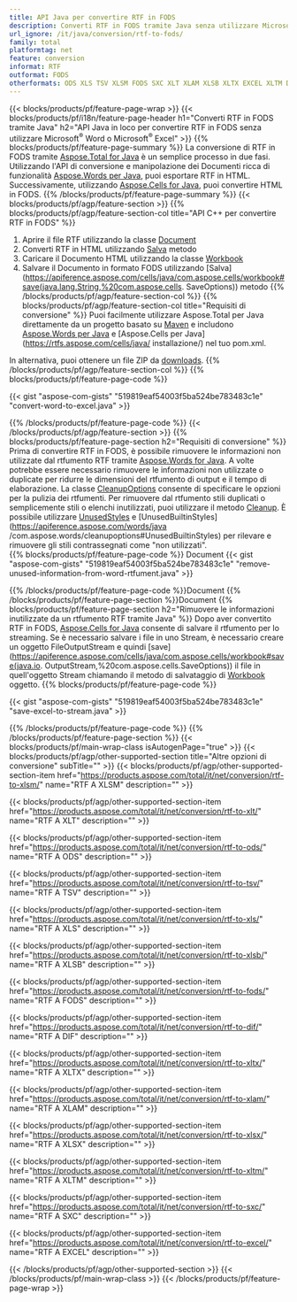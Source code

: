 ```yaml
---
title: API Java per convertire RTF in FODS
description: Converti RTF in FODS tramite Java senza utilizzare Microsoft Word o Microsoft Excel
url_ignore: /it/java/conversion/rtf-to-fods/
family: total
platformtag: net
feature: conversion
informat: RTF
outformat: FODS
otherformats: ODS XLS TSV XLSM FODS SXC XLT XLAM XLSB XLTX EXCEL XLTM DIF XLSX
---
```

{{< blocks/products/pf/feature-page-wrap >}}
{{< blocks/products/pf/i18n/feature-page-header h1="Converti RTF in FODS tramite Java" h2="API Java in loco per convertire RTF in FODS senza utilizzare Microsoft<sup>&reg;</sup> Word o Microsoft<sup>&reg;</sup> Excel" >}}
{{% blocks/products/pf/feature-page-summary %}}
La conversione di RTF in FODS tramite [Aspose.Total for Java](https://products.aspose.com/total/java/) è un semplice processo in due fasi. Utilizzando l'API di conversione e manipolazione dei Documenti ricca di funzionalità [Aspose.Words per Java](https://products.aspose.com/words/java/), puoi esportare RTF in HTML. Successivamente, utilizzando [Aspose.Cells for Java](https://products.aspose.com/cells/java/), puoi convertire HTML in FODS.
{{% /blocks/products/pf/feature-page-summary  %}}
{{< blocks/products/pf/agp/feature-section >}}
{{% blocks/products/pf/agp/feature-section-col title="API C++ per convertire RTF in FODS" %}}
1. Aprire il file RTF utilizzando la classe [Document](https://apiference.aspose.com/words/java/com.aspose.words/Document)
2. Converti RTF in HTML utilizzando [Salva](https://apiference.aspose.com/words/java/com.aspose.words/Document#save(java.lang.String,com.aspose.words.SaveOptions) ) metodo
3. Caricare il Documento HTML utilizzando la classe [Workbook](https://apiference.aspose.com/cells/java/com.aspose.cells/Workbook)
4. Salvare il Documento in formato FODS utilizzando [Salva](https://apiference.aspose.com/cells/java/com.aspose.cells/workbook#save(java.lang.String,%20com.aspose.cells. SaveOptions)) metodo
{{% /blocks/products/pf/agp/feature-section-col %}}
{{% blocks/products/pf/agp/feature-section-col title="Requisiti di conversione" %}}
Puoi facilmente utilizzare Aspose.Total per Java direttamente da un progetto basato su [Maven](https://repository.aspose.com/webapp/#/artifacts/browse/tree/General/repo/com/aspose/aspose-total) e includono [Aspose.Words per Java](https://rtfs.aspose.com/words/java/installation/) e [Aspose.Cells per Java](https://rtfs.aspose.com/cells/java/ installazione/) nel tuo pom.xml.

In alternativa, puoi ottenere un file ZIP da [downloads](https://downloads.aspose.com/total/java).
{{% /blocks/products/pf/agp/feature-section-col %}}
{{% blocks/products/pf/feature-page-code %}}

{{< gist "aspose-com-gists" "519819eaf54003f5ba524be783483c1e" "convert-word-to-excel.java" >}}


{{% /blocks/products/pf/feature-page-code %}}
{{< /blocks/products/pf/agp/feature-section >}}
{{% blocks/products/pf/feature-page-section  h2="Requisiti di conversione" %}}
Prima di convertire RTF in FODS, è possibile rimuovere le informazioni non utilizzate dal rtfumento RTF tramite [Aspose.Words for Java](https://products.aspose.com/words/java/). A volte potrebbe essere necessario rimuovere le informazioni non utilizzate o duplicate per ridurre le dimensioni del rtfumento di output e il tempo di elaborazione. La classe [CleanupOptions](https://apiference.aspose.com/words/java/com.aspose.words/CleanupOptions) consente di specificare le opzioni per la pulizia dei rtfumenti. Per rimuovere dal rtfumento stili duplicati o semplicemente stili o elenchi inutilizzati, puoi utilizzare il metodo [Cleanup](https://apiference.aspose.com/words/java/com.aspose.words/Rtfument#cleanup()). È possibile utilizzare [UnusedStyles](https://apiference.aspose.com/words/java/com.aspose.words/cleanupoptions#UnusedStyles) e [UnusedBuiltinStyles](https://apiference.aspose.com/words/java /com.aspose.words/cleanupoptions#UnusedBuiltinStyles) per rilevare e rimuovere gli stili contrassegnati come "non utilizzati".  
{{% blocks/products/pf/feature-page-code %}}
Document
{{< gist "aspose-com-gists" "519819eaf54003f5ba524be783483c1e" "remove-unused-information-from-word-rtfument.java" >}}

{{% /blocks/products/pf/feature-page-code  %}}Document
{{% /blocks/products/pf/feature-page-section %}}Document
{{% blocks/products/pf/feature-page-section  h2="Rimuovere le informazioni inutilizzate da un rtfumento RTF tramite Java" %}}
Dopo aver convertito RTF in FODS, [Aspose.Cells for Java](https://products.aspose.com/cells/java/) consente di salvare il rtfumento per lo streaming. Se è necessario salvare i file in uno Stream, è necessario creare un oggetto FileOutputStream e quindi [save](https://apiference.aspose.com/cells/java/com.aspose.cells/workbook#save(java.io. OutputStream,%20com.aspose.cells.SaveOptions)) il file in quell'oggetto Stream chiamando il metodo di salvataggio di [Workbook](https://apiference.aspose.com/cells/java/com.aspose.cells/Workbook) oggetto. 
{{% blocks/products/pf/feature-page-code %}}

{{< gist "aspose-com-gists" "519819eaf54003f5ba524be783483c1e" "save-excel-to-stream.java" >}}

{{% /blocks/products/pf/feature-page-code  %}}
{{% /blocks/products/pf/feature-page-section %}}
{{< blocks/products/pf/main-wrap-class isAutogenPage="true" >}}
{{< blocks/products/pf/agp/other-supported-section title="Altre opzioni di conversione" subTitle="" >}}
{{< blocks/products/pf/agp/other-supported-section-item href="https://products.aspose.com/total/it/net/conversion/rtf-to-xlsm/" name="RTF A XLSM" description="" >}}

{{< blocks/products/pf/agp/other-supported-section-item href="https://products.aspose.com/total/it/net/conversion/rtf-to-xlt/" name="RTF A XLT" description="" >}}

{{< blocks/products/pf/agp/other-supported-section-item href="https://products.aspose.com/total/it/net/conversion/rtf-to-ods/" name="RTF A ODS" description="" >}}

{{< blocks/products/pf/agp/other-supported-section-item href="https://products.aspose.com/total/it/net/conversion/rtf-to-tsv/" name="RTF A TSV" description="" >}}

{{< blocks/products/pf/agp/other-supported-section-item href="https://products.aspose.com/total/it/net/conversion/rtf-to-xls/" name="RTF A XLS" description="" >}}

{{< blocks/products/pf/agp/other-supported-section-item href="https://products.aspose.com/total/it/net/conversion/rtf-to-xlsb/" name="RTF A XLSB" description="" >}}

{{< blocks/products/pf/agp/other-supported-section-item href="https://products.aspose.com/total/it/net/conversion/rtf-to-fods/" name="RTF A FODS" description="" >}}

{{< blocks/products/pf/agp/other-supported-section-item href="https://products.aspose.com/total/it/net/conversion/rtf-to-dif/" name="RTF A DIF" description="" >}}

{{< blocks/products/pf/agp/other-supported-section-item href="https://products.aspose.com/total/it/net/conversion/rtf-to-xltx/" name="RTF A XLTX" description="" >}}

{{< blocks/products/pf/agp/other-supported-section-item href="https://products.aspose.com/total/it/net/conversion/rtf-to-xlam/" name="RTF A XLAM" description="" >}}

{{< blocks/products/pf/agp/other-supported-section-item href="https://products.aspose.com/total/it/net/conversion/rtf-to-xlsx/" name="RTF A XLSX" description="" >}}

{{< blocks/products/pf/agp/other-supported-section-item href="https://products.aspose.com/total/it/net/conversion/rtf-to-xltm/" name="RTF A XLTM" description="" >}}

{{< blocks/products/pf/agp/other-supported-section-item href="https://products.aspose.com/total/it/net/conversion/rtf-to-sxc/" name="RTF A SXC" description="" >}}

{{< blocks/products/pf/agp/other-supported-section-item href="https://products.aspose.com/total/it/net/conversion/rtf-to-excel/" name="RTF A EXCEL" description="" >}}


{{< /blocks/products/pf/agp/other-supported-section >}}
{{< /blocks/products/pf/main-wrap-class >}}
{{< /blocks/products/pf/feature-page-wrap >}}